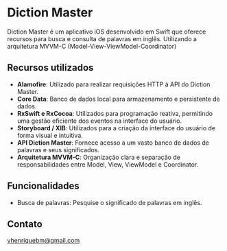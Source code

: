 # Diction Master

Diction Master é um aplicativo iOS desenvolvido em Swift que oferece recursos para busca e consulta de palavras em inglês. Utilizando a arquitetura MVVM-C (Model-View-ViewModel-Coordinator)


## Recursos utilizados

- **Alamofire**: Utilizado para realizar requisições HTTP à API do Diction Master.
- **Core Data**: Banco de dados local para armazenamento e persistente de dados.
- **RxSwift e RxCocoa**: Utilizados para programação reativa, permitindo uma gestão eficiente dos eventos na interface do usuário.
- **Storyboard / XIB**: Utilizados para a criação da interface do usuário de forma visual e intuitiva.
- **API Diction Master**: Fornece acesso a um vasto banco de dados de palavras e seus significados.
- **Arquitetura MVVM-C**: Organização clara e separação de responsabilidades entre Model, View, ViewModel e Coordinator.

## Funcionalidades

- Busca de palavras: Pesquise o significado de palavras em inglês.

## Contato
vhenriquebm@gmail.com



